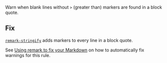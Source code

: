 Warn when blank lines without `>` (greater than) markers are found in a
  block quote.

  ## Fix

  [`remark-stringify`](https://github.com/remarkjs/remark/tree/HEAD/packages/remark-stringify)
  adds markers to every line in a block quote.

  See [Using remark to fix your Markdown](https://github.com/remarkjs/remark-lint#using-remark-to-fix-your-markdown)
  on how to automatically fix warnings for this rule.